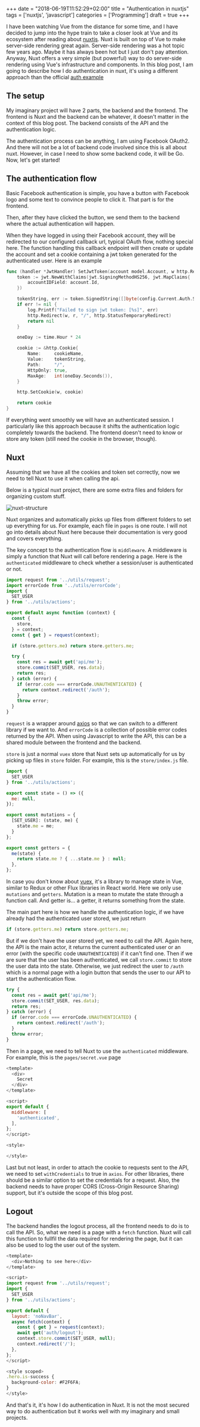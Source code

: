 +++
date = "2018-06-19T11:52:29+02:00"
title = "Authentication in nuxtjs"
tags = ['nuxtjs', 'javascript']
categories = ['Programming']
draft = true
+++

I have been watching Vue from the distance for some time, and I have decided to jump into the hype train to take a closer look at Vue and its ecosystem after reading about [nuxtjs](https://nuxtjs.org/). Nuxt is built on top of Vue to make server-side rendering great again. Server-side rendering was a hot topic few years ago. Maybe it has always been hot but I just don't pay attention. Anyway, Nuxt offers a very simple (but powerful) way to do server-side rendering using Vue's infrastructure and components. In this blog post, I am going to describe how I do authentication in nuxt, it's using a different approach than the official [auth example](https://nuxtjs.org/examples/auth-external-jwt)

<!--more-->

## The setup
My imaginary project will have 2 parts, the backend and the frontend. The frontend is Nuxt and the backend can be whatever, it doesn't matter in the context of this blog post. The backend consists of the API and the authentication logic.

The authentication process can be anything, I am using Facebook OAuth2. And there will not be a lot of backend code involved since this is all about nuxt. However, in case I need to show some backend code, it will be Go. Now, let's get started!

## The authentication flow
Basic Facebook authentication is simple, you have a button with Facebook logo and some text to convince people to click it. That part is for the frontend.

Then, after they have clicked the button, we send them to the backend where the actual authentication will happen.

When they have logged in using their Facebook account, they will be redirected to our configured callback url, typical OAuth flow, nothing special here. The function handling this callback endpoint will then create or update the account and set a cookie containing a jwt token generated for the authenticated user. Here is an example

```go
func (handler *JwtHandler) SetJwtToken(account model.Account, w http.ResponseWriter, r *http.Request) *http.Cookie {
	token := jwt.NewWithClaims(jwt.SigningMethodHS256, jwt.MapClaims{
		accountIDField: account.Id,
	})

	tokenString, err := token.SignedString([]byte(config.Current.Auth.Secret))
	if err != nil {
		log.Printf("Failed to sign jwt token: [%s]", err)
		http.Redirect(w, r, "/", http.StatusTemporaryRedirect)
		return nil
	}

	oneDay := time.Hour * 24

	cookie := &http.Cookie{
		Name:     cookieName,
		Value:    tokenString,
		Path:     "/",
		HttpOnly: true,
		MaxAge:   int(oneDay.Seconds()),
	}

	http.SetCookie(w, cookie)

	return cookie
}
```

If everything went smoothly we will have an authenticated session. I particularly like this approach because it shifts the authentication logic completely towards the backend. The frontend doesn't need to know or store any token (still need the cookie in the browser, though).

## Nuxt
Assuming that we have all the cookies and token set correctly, now we need to tell Nuxt to use it when calling the api.

Below is a typical nuxt project, there are some extra files and folders for organizing custom stuff.

![nuxt-structure](/images/nuxt-structure.png)

Nuxt organizes and automatically picks up files from different folders to set up everything for us. For example, each file in `pages` is one route. I will not go into details about Nuxt here because their documentation is very good and covers everything.

The key concept to the authentication flow is `middleware`. A middleware is simply a function that Nuxt will call before rendering a page. Here is the `authenticated` middleware to check whether a session/user is authenticated or not.

```js
import request from '../utils/request';
import errorCode from '../utils/errorCode';
import {
  SET_USER
} from '../utils/actions';

export default async function (context) {
  const {
    store,
  } = context;
  const { get } = request(context);

  if (store.getters.me) return store.getters.me;

  try {
    const res = await get('api/me');
    store.commit(SET_USER, res.data);
    return res;
  } catch (error) {
    if (error.code === errorCode.UNAUTHENTICATED) {
      return context.redirect('/auth');
    }
    throw error;
  }
}
```

`request` is a wrapper around [axios](https://github.com/axios/axios) so that we can switch to a different library if we want to. And `errorCode` is a collection of possible error codes returned by the API. When using Javascript to write the API, this can be a shared module between the frontend and the backend.

`store` is just a normal `vuex` store that Nuxt sets up automatically for us by picking up files in `store` folder. For example, this is the `store/index.js` file.

```js
import {
  SET_USER
} from '../utils/actions';

export const state = () => ({
  me: null,
});

export const mutations = {
  [SET_USER]: (state, me) {
    state.me = me;
  }
};

export const getters = {
  me(state) {
    return state.me ? { ...state.me } : null;
  },
};
```

In case you don't know about [vuex](https://vuex.vuejs.org/), it's a library to manage state in Vue, similar to Redux or other Flux libraries in React world. Here we only use `mutations` and `getters`. Mutation is a mean to mutate the state through a function call. And getter is... a getter, it returns something from the state.

The main part here is how we handle the authentication logic, if we have already had the authenticated user stored, we just return

```js
if (store.getters.me) return store.getters.me;
```

But if we don't have the user stored yet, we need to call the API. Again here, the API is the main actor, it returns the current authenticated user or an error (with the specific code `UNAUTHENTICATED`) if it can't find one. Then if we are sure that the user has been authenticated, we call `store.commit` to store the user data into the state. Otherwise, we just redirect the user to `/auth` which is a normal page with a login button that sends the user to our API to start the authentication flow.

```js
try {
  const res = await get('api/me');
  store.commit(SET_USER, res.data);
  return res;
} catch (error) {
  if (error.code === errorCode.UNAUTHENTICATED) {
    return context.redirect('/auth');
  }
  throw error;
}
```

Then in a page, we need to tell Nuxt to use the `authenticated` middleware. For example, this is the `pages/secret.vue` page

```js
<template>
  <div>
    Secret
  </div>
</template>

<script>
export default {
  middleware: [
    'authenticated',
  ],
};
</script>

<style>

</style>
```

Last but not least, in order to attach the cookie to requests sent to the API, we need to set `withCredentials` to true in `axios`. For other libraries, there should be a similar option to set the credentials for a request. Also, the backend needs to have proper CORS (Cross-Origin Resource Sharing) support, but it's outside the scope of this blog post.

## Logout
The backend handles the logout process, all the frontend needs to do is to call the API. So, what we need is a page with a `fetch` function. Nuxt will call this function to fullfil the data required for rendering the page, but it can also be used to log the user out of the system.

```js
<template>
  <div>Nothing to see here</div>
</template>

<script>
import request from '../utils/request';
import {
  SET_USER
} from '../utils/actions';

export default {
  layout: 'noNavBar',
  async fetch(context) {
    const { get } = request(context);
    await get('auth/logout');
    context.store.commit(SET_USER, null);
    context.redirect('/');
  },
};
</script>

<style scoped>
.hero.is-success {
  background-color: #F2F6FA;
}
</style>
```

And that's it, it's how I do authentication in Nuxt. It is not the most secured way to do authentication but it works well with my imaginary and small projects.
